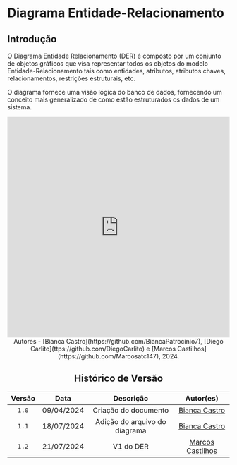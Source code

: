 # Diagrama Entidade-Relacionamento

## Introdução

<p style="text-align: justify">

O Diagrama Entidade Relacionamento (DER) é composto por um conjunto de objetos gráficos que visa representar todos os objetos do modelo Entidade-Relacionamento tais como entidades, atributos, atributos chaves, relacionamentos, restrições estruturais, etc.

O diagrama fornece uma visão lógica do banco de dados, fornecendo um conceito mais generalizado de como estão estruturados os dados de um sistema.

</p>
<center>
<iframe frameborder="0" style="width:100%;height:500px;" src="https://viewer.diagrams.net/?tags=%7B%7D&lightbox=1&highlight=0000ff&edit=_blank&layers=1&nav=1&title=DER.drawio#Uhttps%3A%2F%2Fdrive.google.com%2Fuc%3Fid%3D1emR37ixwUYvx1sS_YATp9u_EkX9qkiZS%26export%3Ddownload"></iframe>
Autores - [Bianca Castro](https://github.com/BiancaPatrocinio7), [Diego Carlito](ttps://github.com/DiegoCarlito) e [Marcos Castilhos](https://github.com/Marcosatc147), 2024.




## Histórico de Versão
| Versão | Data | Descrição | Autor(es) |
| :-: | :-: | :-: | :-: |
| `1.0`  | 09/04/2024 | Criação do documento         | [Bianca Castro](https://github.com/BiancaPatrocinio7) |  
| `1.1`  | 18/07/2024 | Adição do arquivo do diagrama        | [Bianca Castro](https://github.com/BiancaPatrocinio7) |          
| `1.2`  | 21/07/2024 | V1 do DER       | [Marcos Castilhos](https://github.com/Marcosatc147) |                                                               

</center>